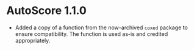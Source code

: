 # AutoScore 1.1.0

* Added a copy of a function from the now-archived `coxed` package to ensure compatibility.
  The function is used as-is and credited appropriately.
